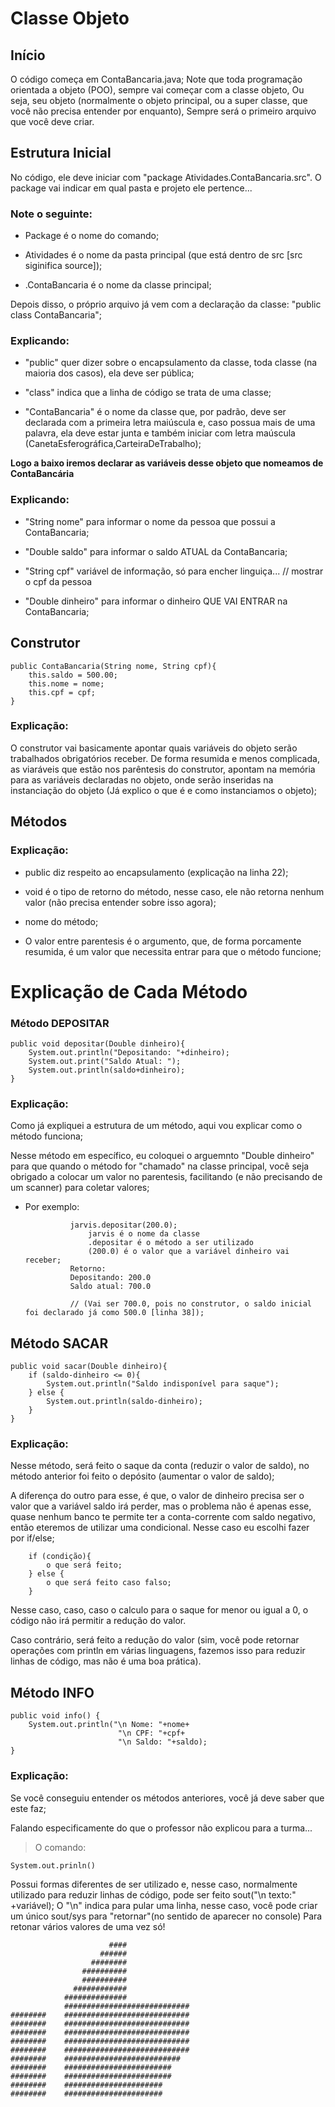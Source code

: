 # Classe Objeto

## Início
O código começa em ContaBancaria.java;
Note que toda programação orientada a objeto (POO), sempre vai começar com a classe objeto,
Ou seja, seu objeto (normalmente o objeto principal, ou a super classe, que você não precisa entender por enquanto),
Sempre será o primeiro arquivo que você deve criar.

## Estrutura Inicial
No código, ele deve iniciar com "package Atividades.ContaBancaria.src". O package vai indicar em qual pasta e projeto ele pertence...

### Note o seguinte:

- Package é o nome do comando;

- Atividades é o nome da pasta principal (que está dentro de src [src siginifica source]);

- .ContaBancaria é o nome da classe principal;

Depois disso, o próprio arquivo já vem com a declaração da classe:
"public class ContaBancaria";

### Explicando:

- "public" quer dizer sobre o encapsulamento da classe, toda classe (na maioria dos casos), ela deve ser pública;

- "class" indica que a linha de código se trata de uma classe;

- "ContaBancaria" é o nome da classe que, por padrão, deve ser declarada com a primeira letra maiúscula e, caso possua mais de uma palavra, ela deve estar junta e também iniciar com letra maúscula (CanetaEsferográfica,CarteiraDeTrabalho);

**Logo a baixo iremos declarar as variáveis desse objeto que nomeamos de ContaBancária**

### Explicando:

- "String nome" para informar o nome da pessoa que possui a ContaBancaria;

- "Double saldo" para informar o saldo ATUAL da ContaBancaria;

- "String cpf" variável de informação, só para encher linguiça... // mostrar o cpf da pessoa

- "Double dinheiro" para informar o dinheiro QUE VAI ENTRAR na ContaBancaria;

## Construtor
    public ContaBancaria(String nome, String cpf){
        this.saldo = 500.00;
        this.nome = nome;
        this.cpf = cpf;
    }

### Explicação:

O construtor vai basicamente apontar quais variáveis do objeto serão trabalhados obrigatórios receber. De forma resumida e menos complicada, as viaráveis que estão nos parêntesis do construtor, apontam na memória para as variáveis declaradas no objeto, onde serão inseridas na instanciação do objeto (Já explico o que é e como instanciamos o objeto);

## Métodos
### Explicação:

- public diz respeito ao encapsulamento (explicação na linha 22);

- void é o tipo de retorno do método, nesse caso, ele não retorna nenhum valor (não precisa entender sobre isso agora);

- nome do método;

- O valor entre parentesis é o argumento, que, de forma porcamente resumida, é um valor que necessita entrar para que o método funcione;

# Explicação de Cada Método

### Método DEPOSITAR
    public void depositar(Double dinheiro){
        System.out.println("Depositando: "+dinheiro);
        System.out.print("Saldo Atual: ");
        System.out.println(saldo+dinheiro);
    }

### Explicação:

Como já expliquei a estrutura de um método, aqui vou explicar como o método funciona;

Nesse método em específico, eu coloquei o arguemnto "Double dinheiro" para que quando o método for "chamado" na classe principal, você seja obrigado a colocar um valor no parentesis, facilitando (e não precisando de um scanner) para coletar valores;

- Por exemplo:

                jarvis.depositar(200.0);
                    jarvis é o nome da classe
                    .depositar é o método a ser utilizado
                    (200.0) é o valor que a variável dinheiro vai receber;
                Retorno:
                Depositando: 200.0
                Saldo atual: 700.0

                // (Vai ser 700.0, pois no construtor, o saldo inicial foi declarado já como 500.0 [linha 38]);

## Método SACAR
    public void sacar(Double dinheiro){
        if (saldo-dinheiro <= 0){
            System.out.println("Saldo indisponível para saque");
        } else {
            System.out.println(saldo-dinheiro);
        }
    }

### Explicação:
Nesse método, será feito o saque da conta (reduzir o valor de saldo), no método anterior foi feito o depósito (aumentar o valor de saldo);

A diferença do outro para esse, é que, o valor de dinheiro precisa ser o valor que a variável saldo irá perder, mas o problema não é apenas esse, quase nenhum banco te permite ter a conta-corrente com saldo negativo, então eteremos de utilizar uma condicional. Nesse caso eu escolhi fazer por if/else;

        if (condição){
            o que será feito;
        } else {
            o que será feito caso falso;
        }

Nesse caso, caso, caso o calculo para o saque for menor ou igual a 0, o código não irá permitir a redução do valor.

Caso contrário, será feito a redução do valor (sim, você pode retornar operações com println em várias linguagens, fazemos isso para reduzir linhas de código, mas não é uma boa prática).


## Método INFO

    public void info() {
        System.out.println("\n Nome: "+nome+
                            "\n CPF: "+cpf+
                            "\n Saldo: "+saldo);
    }

### Explicação:
Se você conseguiu entender os métodos anteriores, você já deve saber que este faz;

Falando especificamente do que o professor não explicou para a turma...

> O comando:

    System.out.prinln()
Possui formas diferentes de ser utilizado e, nesse caso, normalmente utilizado para reduzir linhas de código,
            pode ser feito sout("\n texto:" +variável);
            O "\n" indica para pular uma linha, nesse caso, você pode criar um único sout/sys para "retornar"(no sentido de aparecer no console)
            Para retonar vários valores de uma vez só!

                          ####
                        ######
                      ########
                    ##########
                    ##########
                  ############
                ##############
                ############################
    ########    ############################
    ########    ############################
    ########    ############################
    ########    ############################
    ########    ############################
    ########    ##########################
    ########    ########################
    ########    ########################
    ########    ######################
    ########    ######################